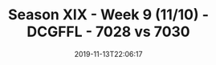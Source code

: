 ---
title: Season XIX - Week 9 (11/10) - DCGFFL - 7028 vs 7030
teams_score:
- team: 7028
  score: 19
- team: 7030
  score: 32
mvp: Mark, Jamie
game-ball: Brandon, Scott
sportsperson: Scott, Mark
season: 19
week: 9
date: '2019-11-13T22:06:17'
pageid: season-xix-week-9-11-10-7028-vs-7030
---
